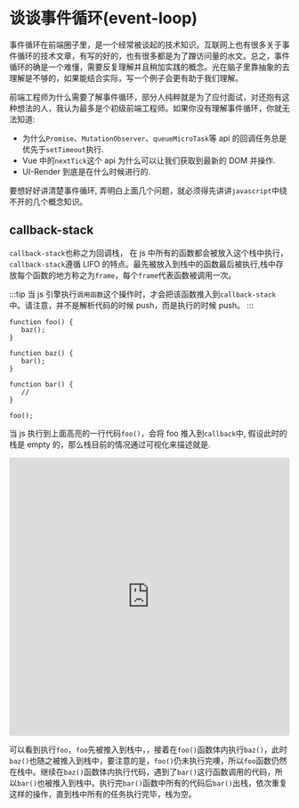 # 谈谈事件循环(event-loop)

事件循环在前端圈子里，是一个经常被谈起的技术知识。互联网上也有很多关于事件循环的技术文章，有写的好的，也有很多都是为了蹭访问量的水文。总之，事件循环的确是一个难懂，需要反复理解并且稍加实践的概念。光在脑子里靠抽象的去理解是不够的，如果能结合实际，写一个例子会更有助于我们理解。

前端工程师为什么需要了解事件循环，部分人纯粹就是为了应付面试，对还抱有这种想法的人，我认为最多是个初级前端工程师。如果你没有理解事件循环，你就无法知道:

-  为什么`Promise`、`MutationObserver`、`queueMicroTask`等 api 的回调任务总是优先于`setTimeout`执行.
-  Vue 中的`nextTick`这个 api 为什么可以让我们获取到最新的 DOM 并操作.
-  UI-Render 到底是在什么时候进行的.

要想好好讲清楚事件循环, 弄明白上面几个问题，就必须得先讲讲`javascript`中绕不开的几个概念知识。

## callback-stack

`callback-stack`也称之为回调栈， 在 js 中所有的函数都会被放入这个栈中执行，`callback-stack`遵循 LIFO 的特点。最先被放入到栈中的函数最后被执行,栈中存放每个函数的地方称之为`frame`，每个`frame`代表函数被调用一次。

:::tip
当 js 引擎执行`调用函数`这个操作时，才会把该函数推入到`callback-stack`中。请注意，并不是解析代码的时候 push，而是执行的时候 push。
:::

```js{13}
function foo() {
   baz();
}

function baz() {
   bar();
}

function bar() {
   //
}

foo();
```

当 js 执行到上面高亮的一行代码`foo()`，会将 foo 推入到`callback`中, 假设此时的栈是 empty 的，那么栈目前的情况通过可视化来描述就是.

<iframe src="https://codesandbox.io/embed/mystifying-wind-d4p3lo?fontsize=14&theme=dark"
     style="width:100%; height:500px; border:0; border-radius: 4px; overflow:hidden;"
     title="mystifying-wind-d4p3lo"
     allow="accelerometer; ambient-light-sensor; camera; encrypted-media; geolocation; gyroscope; hid; microphone; midi; payment; usb; vr; xr-spatial-tracking"
     sandbox="allow-forms allow-modals allow-popups allow-presentation allow-same-origin allow-scripts"
></iframe>

可以看到执行`foo`，`foo`先被推入到栈中，，接着在`foo()`函数体内执行`baz()`，此时`baz()`也随之被推入到栈中，要注意的是，`foo()`仍未执行完噢，所以`foo`函数仍然在栈中。继续在`baz()`函数体内执行代码，遇到了`bar()`这行函数调用的代码，所以`bar()`也被推入到栈中。执行完`bar()`函数中所有的代码后`bar()`出栈，依次重复这样的操作，直到栈中所有的任务执行完毕，栈为空。

##
